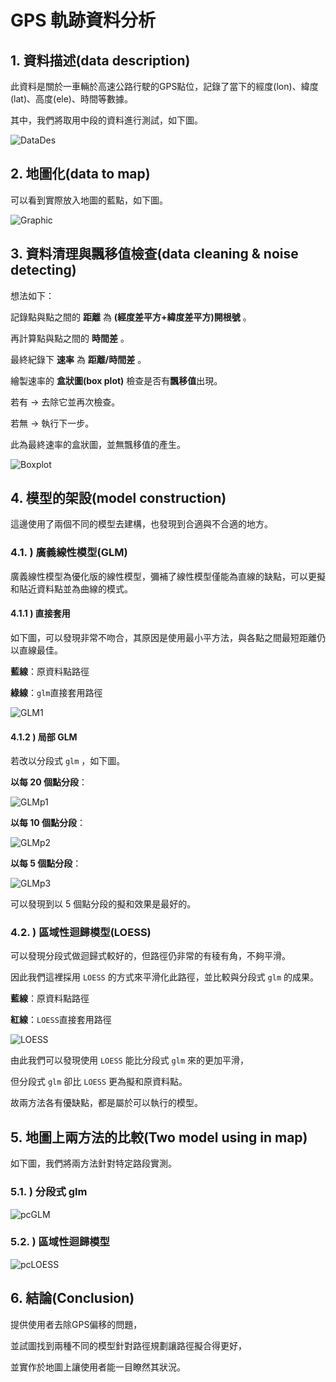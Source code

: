 # GPS 軌跡資料分析

## 1. 資料描述(data description)

此資料是關於一車輛於高速公路行駛的GPS點位，記錄了當下的經度(lon)、緯度(lat)、高度(ele)、時間等數據。

其中，我們將取用中段的資料進行測試，如下圖。

![DataDes](https://i.meee.com.tw/mT7TNBy.png "datades")

## 2. 地圖化(data to map)

可以看到實際放入地圖的藍點，如下圖。

![Graphic](https://i.meee.com.tw/oA6PI3S.png "graphic")

## 3. 資料清理與飄移值檢查(data cleaning & noise detecting)

想法如下：

記錄點與點之間的 **距離** 為 **(經度差平方+緯度差平方)開根號** 。

再計算點與點之間的 **時間差** 。

最終紀錄下 **速率** 為 **距離/時間差** 。

繪製速率的 **盒狀圖(box plot)** 檢查是否有**飄移值**出現。

若有 → 去除它並再次檢查。

若無 → 執行下一步。

此為最終速率的盒狀圖，並無飄移值的產生。

![Boxplot](https://i.meee.com.tw/89XOIlO.png "boxplot")

## 4. 模型的架設(model construction)

這邊使用了兩個不同的模型去建構，也發現到合適與不合適的地方。

### 4.1. ) 廣義線性模型(GLM)

廣義線性模型為優化版的線性模型，彌補了線性模型僅能為直線的缺點，可以更擬和貼近資料點並為曲線的模式。

#### 4.1.1 ) 直接套用

如下圖，可以發現非常不吻合，其原因是使用最小平方法，與各點之間最短距離仍以直線最佳。

**藍線**：原資料點路徑

**綠線**：`glm`直接套用路徑

![GLM1](https://i.meee.com.tw/mrLnGBS.png "glm1")

#### 4.1.2 ) 局部 GLM 

若改以分段式 `glm` ，如下圖。

**以每 20 個點分段**：

![GLMp1](https://i.meee.com.tw/9sakJ8i.png "glmp1")

**以每 10 個點分段**：

![GLMp2](https://i.meee.com.tw/uX8SU3Z.png "glmp2")

**以每 5 個點分段**：

![GLMp3](https://i.meee.com.tw/LHYydev.png "glmp3")

可以發現到以 5 個點分段的擬和效果是最好的。

### 4.2. ) 區域性迴歸模型(LOESS)

可以發現分段式做迴歸式較好的，但路徑仍非常的有稜有角，不夠平滑。

因此我們這裡採用 `LOESS` 的方式來平滑化此路徑，並比較與分段式 `glm` 的成果。

**藍線**：原資料點路徑

**紅線**：`LOESS`直接套用路徑

![LOESS](https://i.meee.com.tw/v3BUMim.png "loess")

由此我們可以發現使用 `LOESS` 能比分段式 `glm` 來的更加平滑，

但分段式 `glm` 卻比 `LOESS` 更為擬和原資料點。

故兩方法各有優缺點，都是屬於可以執行的模型。

## 5. 地圖上兩方法的比較(Two model using in map)

如下圖，我們將兩方法針對特定路段實測。

### 5.1. ) 分段式 glm

![pcGLM](https://i.meee.com.tw/dRZTAlT.png "pcglm")

### 5.2. ) 區域性迴歸模型

![pcLOESS](https://i.meee.com.tw/cxjSBfG.png "pcloess")

## 6. 結論(Conclusion)

提供使用者去除GPS偏移的問題，

並試圖找到兩種不同的模型針對路徑規劃讓路徑擬合得更好，

並實作於地圖上讓使用者能一目瞭然其狀況。


